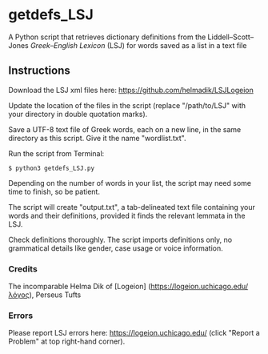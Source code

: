 # getdefs_LSJ
A Python script that retrieves dictionary definitions from the Liddell–Scott–Jones *Greek–English Lexicon* (LSJ) for words saved as a list in a text file

## Instructions

Download the LSJ xml files here: https://github.com/helmadik/LSJLogeion

Update the location of the files in the script (replace "/path/to/LSJ" with your directory in double quotation marks).

Save a UTF-8 text file of Greek words, each on a new line, in the same directory as this script. Give it the name "wordlist.txt".

Run the script from Terminal:
```
$ python3 getdefs_LSJ.py
```
Depending on the number of words in your list, the script may need some time to finish, so be patient.

The script will create "output.txt", a tab-delineated text file containing your words and their definitions, provided it finds the relevant lemmata in the LSJ.

Check definitions thoroughly. The script imports definitions only, no grammatical details like gender, case usage or voice information.

### Credits
The incomparable Helma Dik of [Logeion] (https://logeion.uchicago.edu/λόγος), Perseus Tufts

### Errors
Please report LSJ errors here: https://logeion.uchicago.edu/ (click
"Report a Problem" at top right-hand corner).
